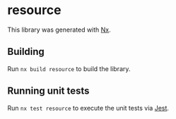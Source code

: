 # resource

This library was generated with [Nx](https://nx.dev).

## Building

Run `nx build resource` to build the library.

## Running unit tests

Run `nx test resource` to execute the unit tests via [Jest](https://jestjs.io).
